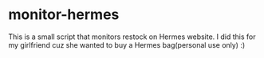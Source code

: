 # monitor-hermes

This is a small script that monitors restock on Hermes website. I did this for my girlfriend cuz she wanted to buy a Hermes bag(personal use only) :)
